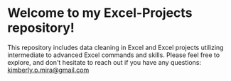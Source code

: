 # Welcome to my Excel-Projects repository! 
This repository includes data cleaning in Excel and Excel projects utilizing intermediate to advanced Excel commands and skills. 
Please feel free to explore, and don't hesitate to reach out if you have any questions: kimberly.p.mira@gmail.com
